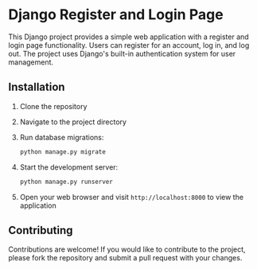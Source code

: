 # Django Register and Login Page
This Django project provides a simple web application with a register and login page functionality. Users can register for an account, log in, and log out. The project uses Django's built-in authentication system for user management.
## Installation

1. Clone the repository
  
2. Navigate to the project directory
3. Run database migrations:
    ```bash
   python manage.py migrate
    ```

4. Start the development server:

    ```bash
    python manage.py runserver
    ```

5. Open your web browser and visit `http://localhost:8000` to view the application

## Contributing

Contributions are welcome! If you would like to contribute to the project, please fork the repository and submit a pull request with your changes.

 
